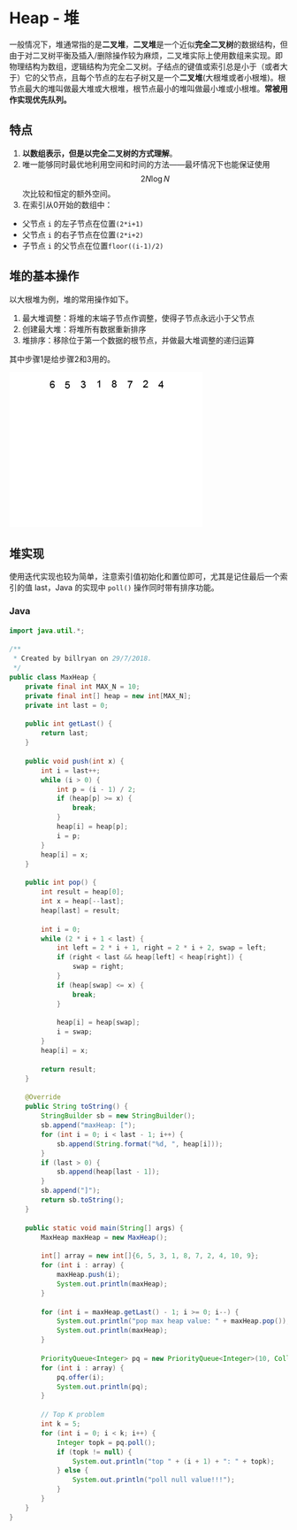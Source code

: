# Heap - 堆

一般情况下，堆通常指的是**二叉堆**，**二叉堆**是一个近似**完全二叉树**的数据结构，但由于对二叉树平衡及插入/删除操作较为麻烦，二叉堆实际上使用数组来实现。即物理结构为数组，逻辑结构为完全二叉树。子结点的键值或索引总是小于（或者大于）它的父节点，且每个节点的左右子树又是一个**二叉堆**(大根堆或者小根堆)。根节点最大的堆叫做最大堆或大根堆，根节点最小的堆叫做最小堆或小根堆。**常被用作实现优先队列。**

## 特点

1. **以数组表示，但是以完全二叉树的方式理解**。
2. 唯一能够同时最优地利用空间和时间的方法——最坏情况下也能保证使用 $$2N \log N$$ 次比较和恒定的额外空间。
3. 在索引从0开始的数组中：
  - 父节点 `i` 的左子节点在位置`(2*i+1)`
  - 父节点 `i` 的右子节点在位置`(2*i+2)`
  - 子节点 `i` 的父节点在位置`floor((i-1)/2)`

## 堆的基本操作

以大根堆为例，堆的常用操作如下。

1. 最大堆调整：将堆的末端子节点作调整，使得子节点永远小于父节点
2. 创建最大堆：将堆所有数据重新排序
3. 堆排序：移除位于第一个数据的根节点，并做最大堆调整的递归运算

其中步骤1是给步骤2和3用的。

![Heapsort-example](../images/Heapsort-example.gif)

## 堆实现

使用迭代实现也较为简单，注意索引值初始化和置位即可，尤其是记住最后一个索引的值 last，Java 的实现中 `poll()` 操作同时带有排序功能。

### Java

```java
import java.util.*;

/**
 * Created by billryan on 29/7/2018.
 */
public class MaxHeap {
    private final int MAX_N = 10;
    private final int[] heap = new int[MAX_N];
    private int last = 0;

    public int getLast() {
        return last;
    }

    public void push(int x) {
        int i = last++;
        while (i > 0) {
            int p = (i - 1) / 2;
            if (heap[p] >= x) {
                break;
            }
            heap[i] = heap[p];
            i = p;
        }
        heap[i] = x;
    }

    public int pop() {
        int result = heap[0];
        int x = heap[--last];
        heap[last] = result;

        int i = 0;
        while (2 * i + 1 < last) {
            int left = 2 * i + 1, right = 2 * i + 2, swap = left;
            if (right < last && heap[left] < heap[right]) {
                swap = right;
            }
            if (heap[swap] <= x) {
                break;
            }

            heap[i] = heap[swap];
            i = swap;
        }
        heap[i] = x;

        return result;
    }

    @Override
    public String toString() {
        StringBuilder sb = new StringBuilder();
        sb.append("maxHeap: [");
        for (int i = 0; i < last - 1; i++) {
            sb.append(String.format("%d, ", heap[i]));
        }
        if (last > 0) {
            sb.append(heap[last - 1]);
        }
        sb.append("]");
        return sb.toString();
    }

    public static void main(String[] args) {
        MaxHeap maxHeap = new MaxHeap();

        int[] array = new int[]{6, 5, 3, 1, 8, 7, 2, 4, 10, 9};
        for (int i : array) {
            maxHeap.push(i);
            System.out.println(maxHeap);
        }

        for (int i = maxHeap.getLast() - 1; i >= 0; i--) {
            System.out.println("pop max heap value: " + maxHeap.pop());
            System.out.println(maxHeap);
        }

        PriorityQueue<Integer> pq = new PriorityQueue<Integer>(10, Collections.reverseOrder());
        for (int i : array) {
            pq.offer(i);
            System.out.println(pq);
        }

        // Top K problem
        int k = 5;
        for (int i = 0; i < k; i++) {
            Integer topk = pq.poll();
            if (topk != null) {
                System.out.println("top " + (i + 1) + ": " + topk);
            } else {
                System.out.println("poll null value!!!");
            }
        }
    }
}
```
